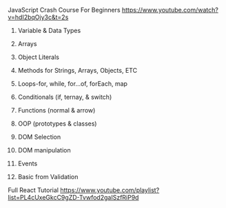 JavaScript Crash Course For Beginners
https://www.youtube.com/watch?v=hdI2bqOjy3c&t=2s
1. Variable & Data Types
2. Arrays

3. Object Literals
4. Methods for Strings, Arrays, Objects, ETC

5. Loops-for, while, for...of, forEach, map
6. Conditionals (if, ternay, & switch)
7. Functions (normal & arrow)
8. OOP (prototypes & classes)
9. DOM Selection
10. DOM manipulation
11. Events
12. Basic from Validation

Full React Tutorial
https://www.youtube.com/playlist?list=PL4cUxeGkcC9gZD-Tvwfod2gaISzfRiP9d





